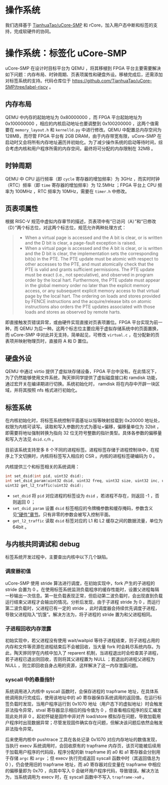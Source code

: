 # 操作系统

我们选择基于 [TianhuaTao/uCore-SMP](https://github.com/TianhuaTao/uCore-SMP/tree/label-riscv) 和 rCore，加入用户态中断和标签的支持，完成软硬件的协同。

# 操作系统：标签化 uCore-SMP

uCore-SMP 在设计时目标平台为 QEMU ，将其移植到 FPGA 平台主要需要解决如下问题：内存布局、时钟周期、页表项属性和硬盘外设。移植完成后，还需添加对标签系统的支持。代码仓库位于 https://github.com/TianhuaTao/uCore-SMP/tree/label-riscv 。

## 内存布局

QEMU 中内存的起始地址为 0x80000000 ，而 FPGA 平台起始地址为 0x100000000 ，相应的内核启动地址也要调整到 0x100200000 ，这两个值需要在 `memory_layout.h` 和 `kernelld.py` 中进行修改。QEMU 中配置总内存空间为 128MB，而尽管 FPGA 平台有 2GB DRAM，由于内存带宽有限，uCore-SMP 在启动时又会将所有内存地址遍历并初始化。为了减少操作系统的启动等待时间，综合考虑内核和用户程序所需的内存空间，最终将可分配的内存限制在 32MB 。

## 时钟周期

QEMU 中 CPU 运行频率（即 `cycle` 寄存器的增加频率）为 3GHz ，而实时时钟（RTC）频率（即 `time` 寄存器的增加频率）为 12.5MHz ；FPGA 平台上 CPU 频率为 100MHz ，RTC 频率为 10MHz，需要在 `timer.h` 中修改。

## 页表项属性

根据 RISC-V 规范中虚拟内存章节的描述，页表项中有“已访问（A）”和“已修改（D）”两个标志位，对这两个标志位，规范允许两种处理方式：

> - When a virtual page is accessed and the A bit is clear, or is written and the D bit is clear, a page-fault exception is raised.
> - When a virtual page is accessed and the A bit is clear, or is written and the D bit is clear, the implementation sets the corresponding bit(s) in the PTE. The PTE update must be atomic with respect to other accesses to the PTE, and must atomically check that the PTE is valid and grants sufficient permissions. The PTE update must be exact (i.e., not speculative), and observed in program order by the local hart. Furthermore, the PTE update must appear in the global memory order no later than the explicit memory access, or any subsequent explicit memory access to that virtual page by the local hart. The ordering on loads and stores provided by FENCE instructions and the acquire/release bits on atomic instructions also orders the PTE updates associated with those loads and stores as observed by remote harts.

即直接触发页错误异常，或由硬件实现直接对页表项置位。FPGA 平台实现为前一种，而 QEMU 为后一种。这两个标志位主要应用于虚拟存储系统中的页面置换，而 uCore-SMP 中对此并无支持，简单起见，可修改 `virtual.c` ，在分配新的页表项并映射物理页时，直接将 A 和 D 置位。

## 硬盘外设

QEMU 中通过 virtio 提供了虚拟块存储设备，FPGA 平台中没有。在此情况下，为了仍然能够使用文件系统，陶天骅同学提供了虚拟磁盘接口和 ramdisk 功能，通过宏开关在编译期进行切换。系统初始化时， ramdisk 将在内存中开辟一块区域，并将其按照 nfs 格式进行初始化。

## 标签系统

在内核初始化时，将标签系统控制平面基址以恒等映射挂载到 0x20000 地址处，权限为内核可读写。读取和写入参数的方式为基址+偏移，偏移量单位为 32bit ，即需要将地址强制转换为指向 32 位无符号整数的指针类型。具体各参数的偏移量和写入方法见 `dsid.c/h` 。

目前该系统支持至多 8 个不同的进程标签。进程标签存储于进程控制块中，在程序上下文切换时，内核将标签写入相应的 CSR 。内核的进程标签硬编码为 0 。

内核提供三个和标签相关的系统调用：

```c
int set_dsid(int pid, uint32 dsid);
int set_dsid_param(uint32 dsid, uint32 freq, uint32 size, uint32 inc, uint32 mask);
uint32 get_l2_traffic(uint32 dsid);
```

- `set_dsid` 将 `pid` 对应进程的标签设为 `dsid` ，若进程不存在，则返回 -1 ，否则返回 0 ；
- `set_dsid_param` 设置 `dsid` 标签相应的令牌桶参数和缓存掩码，参数含义见[“硬件”章节](#硬件)。只有非零的参数会被写入控制平面。
- `get_l2_traffic` 读取 `dsid` 标签对应的 L1 和 L2 缓存之间的数据流量，单位为 64bit 。

## 与内核共同调试和 debug

标签系统开发过程中，主要查出内核中以下几个缺陷。

### 调度器初值

uCore-SMP 使用 stride 算法进行调度，在初始实现中，fork 产生的子进程的 stride 会置为 0 。在使用标签系统监测负载程序的缓存性能时，设置父进程每隔一秒输出一次信息。第一批负载表现正常，但启动第二波负载时，会出现直到负载运行结束父进程才会输出的情况。分析后发现，由于子进程 stride 为 0 ，而运行第二波负载时，父进程已有一定的 stride ，此时调度器会持续优先调度子进程，导致父进程陷入“饥饿”。解决方法为，将子进程的 stride 置为和父进程相同。

### 子进程回收内存泄露

初始实现中，若父进程没有使用 wait/waitpid 等待子进程结束，则子进程占用的内存和文件等资源在进程结束后不会被回收，当大量 fork 时会耗尽系统内存。为此，陶天骅同学在内核中加入了 reparent 机制，当进程退出时会检查其子进程，若子进程已退出则回收，否则将其父进程置为 NULL ；若退出的进程父进程为 NULL ，则立即回收自身占用的资源，这样解决了这一内存泄露问题。

### syscall 中的悬垂指针

系统调用进入内核中 syscall 函数时，会保存进程的 trapframe 地址，在具体系统调用执行完成后，使用该地址中的 a0 寄存器保存系统调用的返回值。在运行标签负载时发现，当用户程序运行到 0x1070 地址（用户态下的虚拟地址）时会触发非法指令异常，stval 寄存器显示相应的指令值为 0 ，但查看相应程序的反汇编发现此处并非 0 。起初怀疑是固件中非对齐 load/store 模拟存在问题，导致加载用户程序时出现数据异常；尽管发现固件确实存在问题，但解决该问题后依然会触发非法指令异常。

后来使用内核中 pushtrace 工具在各处记录 0x1070 对应内存地址的数值发现，当执行 execv 系统调用时，会回收原有的 trapframe 内存页，该页可能被后续用于加载用户程序的代码段，程序分配的新 trapframe 的 a0 和 a1 寄存器会分别用于存储 `argc` 和 `argv` ；但 execv 执行完成返回 syscall 函数中时（其返回值总为 0 ），仍会使用旧的 trapframe 地址，而 a0 寄存器对应变量在 trapframe 中相应的偏移量即为 0x70 ，向其中写入 0 会破坏用户程序代码，导致错误。解决方法为，当系统调用为 execv 时，在 syscall 函数中不写入 `trapframe->a0` 。
